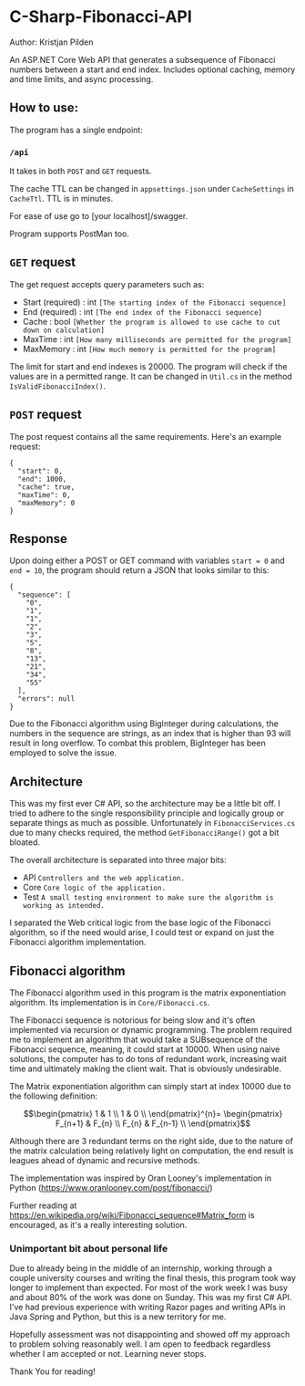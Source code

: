 # C-Sharp-Fibonacci-API

Author: Kristjan Pilden

An ASP.NET Core Web API that generates a subsequence of Fibonacci numbers between a start and end index. Includes optional caching, memory and time limits, and async processing.

## How to use:
The program has a single endpoint:

### ``/api``

It takes in both ``POST`` and ``GET`` requests.

The cache TTL can be changed in ```appsettings.json``` under ```CacheSettings``` in ```CacheTtl```. TTL is in minutes.

For ease of use go to [your localhost]/swagger.

Program supports PostMan too.

## ``GET`` request

The get request accepts query parameters such as:

- Start (required) : int    ``[The starting index of the Fibonacci sequence]``
- End (required) : int   ``[The end index of the Fibonacci sequence]``
- Cache : bool   ```[Whether the program is allowed to use cache to cut down on calculation]```
- MaxTime : int   ```[How many milliseconds are permitted for the program]```
- MaxMemory : int   ```[How much memory is permitted for the program]```

The limit for start and end indexes is 20000. The program will check if the values are in a permitted range. It can be changed in ```Util.cs``` in the method ```IsValidFibonacciIndex()```.

## ``POST`` request

The post request contains all the same requirements. Here's an example request:

```
{
  "start": 0,
  "end": 1000,
  "cache": true,
  "maxTime": 0,
  "maxMemory": 0
}
```

## Response

Upon doing either a POST or GET command with variables ```start = 0``` and ```end = 10```, the program should return a JSON that looks similar to this:
```
{
  "sequence": [
    "0",
    "1",
    "1",
    "2",
    "3",
    "5",
    "8",
    "13",
    "21",
    "34",
    "55"
  ],
  "errors": null
}
```

Due to the Fibonacci algorithm using BigInteger during calculations, the numbers in the sequence are strings, as an index that is higher than 93 will result in long overflow. To combat this problem, BigInteger has been employed to solve the issue.

## Architecture

This was my first ever C# API, so the architecture may be a little bit off. I tried to adhere to the single responsibility principle and logically group or separate things as much as possible. Unfortunately in ```FibonacciServices.cs``` due to many checks required, the method ```GetFibonacciRange()``` got a bit bloated.

The overall architecture is separated into three major bits:
- API ``Controllers and the web application.``
- Core ``Core logic of the application.``
- Test ``A small testing environment to make sure the algorithm is working as intended.``

I separated the Web critical logic from the base logic of the Fibonacci algorithm, so if the need would arise, I could test or expand on just the Fibonacci algorithm implementation.

## Fibonacci algorithm

The Fibonacci algorithm used in this program is the matrix exponentiation algorithm. Its implementation is in ``Core/Fibonacci.cs``.

The Fibonacci sequence is notorious for being slow and it's often implemented via recursion or dynamic programming. The problem required me to implement an algorithm that would take a SUBsequence of the Fibonacci sequence, meaning, it could start at 10000. When using naive solutions, the computer has to do tons of redundant work, increasing wait time and ultimately making the client wait. That is obviously undesirable.

The Matrix exponentiation algorithm can simply start at index 10000 due to the following definition:

```math
\begin{pmatrix}
1 & 1 \\
1 & 0 \\
\end{pmatrix}^{n}= \begin{pmatrix}
F_{n+1} & F_{n} \\
F_{n} & F_{n-1} \\
\end{pmatrix}
```

Although there are 3 redundant terms on the right side, due to the nature of the matrix calculation being relatively light on computation, the end result is leagues ahead of dynamic and recursive methods.

The implementation was inspired by Oran Looney's implementation in Python (https://www.oranlooney.com/post/fibonacci/)

Further reading at https://en.wikipedia.org/wiki/Fibonacci_sequence#Matrix_form is encouraged, as it's a really interesting solution.

### Unimportant bit about personal life

Due to already being in the middle of an internship, working through a couple university courses and writing the final thesis, this program took way longer to implement than expected. For most of the work week I was busy and about 80% of the work was done on Sunday. This was my first C# API. I've had previous experience with writing Razor pages and writing APIs in Java Spring and Python, but this is a new territory for me.

Hopefully assessment was not disappointing and showed off my approach to problem solving reasonably well. I am open to feedback regardless whether I am accepted or not. Learning never stops.

Thank You for reading!
